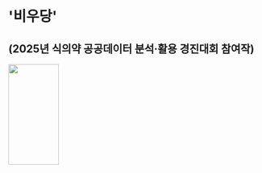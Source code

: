 # '비우당'
(2025년 식의약 공공데이터 분석·활용 경진대회 참여작)
---
<img src="https://github.com/user-attachments/assets/3f10af08-ac6b-487f-a70f-5ade4689a511" width = "100" height="200"/>
